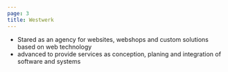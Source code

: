 ```yaml
---
page: 3
title: Westwerk
---
```


- Stared as an agency for websites, webshops and custom solutions based on web technology
- advanced to provide services as conception, planing and integration of software and systems
